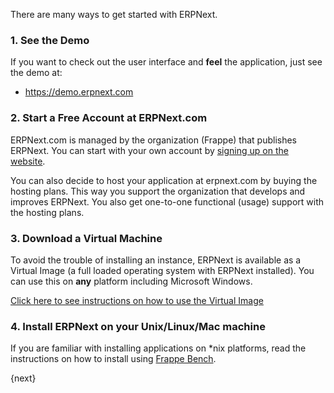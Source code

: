 There are many ways to get started with ERPNext.

### 1\. See the Demo

If you want to check out the user interface and **feel** the application, just
see the demo at:

  * <https://demo.erpnext.com>

### 2\. Start a Free Account at ERPNext.com


ERPNext.com is managed by the organization (Frappe) that publishes ERPNext.
You can start with your own account by [signing up on the
website](https://erpnext.com).

You can also decide to host your application at erpnext.com by buying the
hosting plans. This way you support the organization that develops and
improves ERPNext. You also get one-to-one functional (usage) support with the
hosting plans.

### 3\. Download a Virtual Machine

To avoid the trouble of installing an instance, ERPNext is available as a
Virtual Image (a full loaded operating system with ERPNext installed). You can
use this on **any** platform including Microsoft Windows.

[Click here to see instructions on how to use the Virtual
Image](https://erpnext.com/download)

### 4\. Install ERPNext on your Unix/Linux/Mac machine

If you are familiar with installing applications on *nix platforms, read the instructions on how to install using [Frappe Bench](https://github.com/frappe/bench).

{next}
